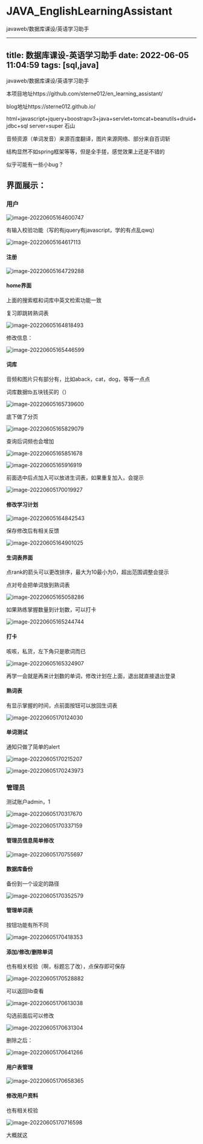 # JAVA_EnglishLearningAssistant
 javaweb/数据库课设/英语学习助手

---
title: 数据库课设-英语学习助手
date: 2022-06-05 11:04:59
tags: [sql,java]
---

javaweb/数据库课设/英语学习助手

本项目地址https://github.com/sterne012/en_learning_assistant/

blog地址https://sterne012.github.io/

html+javascript+jquery+boostrapv3+java+servlet+tomcat+beanutils+druid+jdbc+sql server=super 石山

音频资源（单词发音）来源百度翻译，图片来源网络、部分来自百词斩

结构显然不如spring框架等等，但是全手搓，感觉效果上还是不错的

似乎可能有一些小bug？

## 界面展示：

### 用户

![image-20220605164600747](README/image-20220605164600747.png)

有输入校验功能（写的有jquery有javascript，学的有点乱qwq）

![image-20220605164617113](README/image-20220605164617113.png)

#### 注册

![image-20220605164729288](README/image-20220605164729288.png)

#### home界面

上面的搜索框和词库中英文检索功能一致

复习即跳转熟词表

![image-20220605164818493](README/image-20220605164818493.png)

修改信息：

![image-20220605165446599](README/image-20220605165446599.png)

#### 词库

音频和图片只有部分有，比如aback，cat，dog，等等一点点

词库数据tb五块钱买的（）

![image-20220605165739600](README/image-20220605165739600.png)

底下做了分页

![image-20220605165829079](README/image-20220605165829079.png)

查询后词频也会增加

![image-20220605165851678](README/image-20220605165851678.png)

![image-20220605165916919](README/image-20220605165916919.png)

前面选中后点加入可以放进生词表，如果重复加入，会提示

![image-20220605170019927](README/image-20220605170019927.png)

#### 修改学习计划

![image-20220605164842543](README/image-20220605164842543.png)

保存修改后有相关反馈

![image-20220605164901025](README/image-20220605164901025.png)

#### 生词表界面

点rank的箭头可以更改排序，最大为10最小为0，超出范围调整会提示

点对号会把单词放到熟词表

![image-20220605165058286](README/image-20220605165058286.png)

如果熟练掌握数量到计划数，可以打卡

![image-20220605165244744](README/image-20220605165244744.png)

#### 打卡

咳咳，私货，左下角只是歌词而已

![image-20220605165324907](README/image-20220605165324907.png)

再学一会就是再来计划数的单词，修改计划在上面，退出就直接退出登录

#### 熟词表

有显示掌握的时间，点前面按钮可以放回生词表

![image-20220605170124030](README/image-20220605170124030.png)

#### 单词测试

通知只做了简单的alert

![image-20220605170215207](README/image-20220605170215207.png)

![image-20220605170243973](README/image-20220605170243973.png)

### 管理员

测试账户admin，1

![image-20220605170317670](README/image-20220605170317670.png)

![image-20220605170337159](README/image-20220605170337159.png)

#### 管理员信息简单修改

![image-20220605170755697](README/image-20220605170755697.png)

#### 数据库备份

备份到一个设定的路径

![image-20220605170352579](README/image-20220605170352579.png)

#### 管理单词表

按钮功能有所不同

![image-20220605170418353](README/image-20220605170418353.png)

#### 添加/修改/删除单词

也有相关校验（啊，标题忘了改），点保存即可保存

![image-20220605170528882](README/image-20220605170528882.png)

可以返回lib查看

![image-20220605170613038](README/image-20220605170613038.png)

勾选前面后可以修改

![image-20220605170631304](README/image-20220605170631304.png)

删除之后：

![image-20220605170641266](README/image-20220605170641266.png)

#### 用户表管理

![image-20220605170658365](README/image-20220605170658365.png)

#### 修改用户资料

也有相关校验

![image-20220605170716598](README/image-20220605170716598.png)

大概就这
